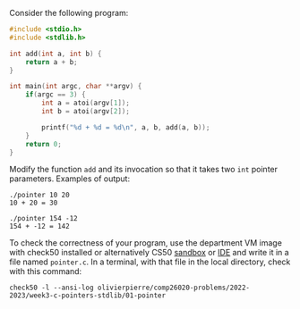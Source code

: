 Consider the following program:

```c
#include <stdio.h>
#include <stdlib.h>

int add(int a, int b) {
    return a + b;
}

int main(int argc, char **argv) {
    if(argc == 3) {
        int a = atoi(argv[1]);
        int b = atoi(argv[2]);

        printf("%d + %d = %d\n", a, b, add(a, b));
    }
    return 0;
}
```

Modify the function `add` and its invocation so that it takes two `int` pointer
parameters. Examples of output:

```shell
./pointer 10 20
10 + 20 = 30

./pointer 154 -12
154 + -12 = 142
```

To check the correctness of your program, use the department VM image with check50 installed or alternatively CS50 [sandbox](sandbox.cs50.io)
or [IDE](ide.cs50.io) and write it in a file named `pointer.c`. In a terminal,
with that file in the local directory, check with this command:
```shell
check50 -l --ansi-log olivierpierre/comp26020-problems/2022-2023/week3-c-pointers-stdlib/01-pointer
```
